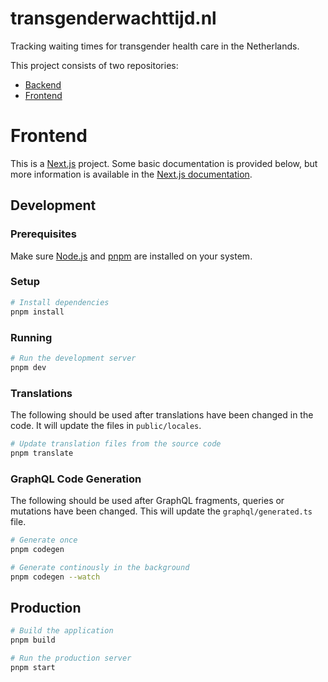 # transgenderwachttijd.nl

Tracking waiting times for transgender health care in the Netherlands.

This project consists of two repositories:
- [Backend](https://github.com/DanielHuisman/transgenderwachttijd-backend)
- [Frontend](https://github.com/DanielHuisman/transgenderwachttijd-frontend)

# Frontend

This is a [Next.js](https://nextjs.org) project. Some basic documentation is provided below, but more information is available in the [Next.js documentation](https://nextjs.org/docs).

## Development
### Prerequisites
Make sure [Node.js](https://nodejs.org/) and [pnpm](https://pnpm.io) are installed on your system.

### Setup
```bash
# Install dependencies
pnpm install
```

### Running
```bash
# Run the development server
pnpm dev
```

### Translations
The following should be used after translations have been changed in the code. It will update the files in `public/locales`.
```bash
# Update translation files from the source code
pnpm translate
```

### GraphQL Code Generation
The following should be used after GraphQL fragments, queries or mutations have been changed. This will update the `graphql/generated.ts` file.
```bash
# Generate once
pnpm codegen

# Generate continously in the background
pnpm codegen --watch
```

## Production
```bash
# Build the application
pnpm build

# Run the production server
pnpm start
```
